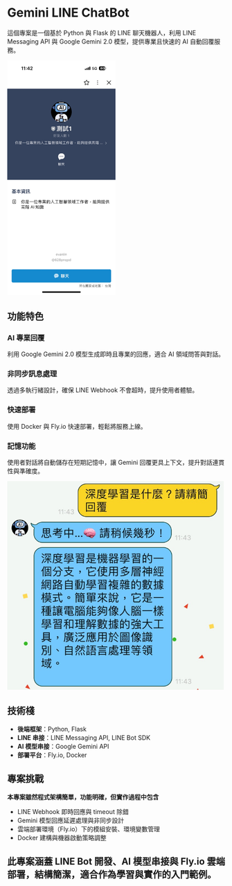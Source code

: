 # Gemini LINE ChatBot

這個專案是一個基於 Python 與 Flask 的 LINE 聊天機器人，利用 LINE Messaging API 與 Google Gemini 2.0 模型，提供專業且快速的 AI 自動回覆服務。

<img src="https://github.com/EVANLIN2001/AI-LINE-ChatBot/blob/main/image/S__74170384_0.jpg?raw=true" alt="Demo 1" width="250"><br>

## 功能特色

### AI 專業回覆
利用 Google Gemini 2.0 模型生成即時且專業的回應，適合 AI 領域問答與對話。

### 非同步訊息處理
透過多執行緒設計，確保 LINE Webhook 不會超時，提升使用者體驗。

### 快速部署
使用 Docker 與 Fly.io 快速部署，輕鬆將服務上線。

### 記憶功能
使用者對話將自動儲存在短期記憶中，讓 Gemini 回覆更具上下文，提升對話連貫性與準確度。

<img src="https://github.com/EVANLIN2001/AI-LINE-ChatBot/blob/main/image/S__74170385_0.jpg?raw=true" alt="Demo 2" width="500">

## 技術棧

- **後端框架**：Python, Flask
- **LINE 串接**：LINE Messaging API, LINE Bot SDK
- **AI 模型串接**：Google Gemini API
- **部署平台**：Fly.io, Docker

## 專案挑戰
**本專案雖然程式架構簡單，功能明確，但實作過程中包含**
- LINE Webhook 即時回應與 timeout 除錯
- Gemini 模型回應延遲處理與非同步設計
- 雲端部署環境（Fly.io）下的模組安裝、環境變數管理
- Docker 建構與機器啟動策略調整

## 此專案涵蓋 LINE Bot 開發、AI 模型串接與 Fly.io 雲端部署，結構簡潔，適合作為學習與實作的入門範例。

